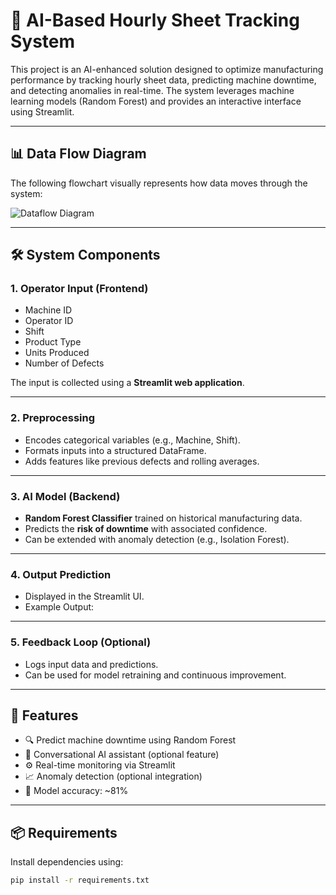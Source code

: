 # 🧠 AI-Based Hourly Sheet Tracking System

This project is an AI-enhanced solution designed to optimize manufacturing performance by tracking hourly sheet data, predicting machine downtime, and detecting anomalies in real-time. The system leverages machine learning models (Random Forest) and provides an interactive interface using Streamlit.

---

## 📊 Data Flow Diagram

The following flowchart visually represents how data moves through the system:

![Dataflow Diagram](./A_flowchart_diagram_titled_"AI-Based_Hourly_Sheet_.png)

---

## 🛠 System Components

### 1. Operator Input (Frontend)
- Machine ID
- Operator ID
- Shift
- Product Type
- Units Produced
- Number of Defects

The input is collected using a **Streamlit web application**.

---

### 2. Preprocessing
- Encodes categorical variables (e.g., Machine, Shift).
- Formats inputs into a structured DataFrame.
- Adds features like previous defects and rolling averages.

---

### 3. AI Model (Backend)
- **Random Forest Classifier** trained on historical manufacturing data.
- Predicts the **risk of downtime** with associated confidence.
- Can be extended with anomaly detection (e.g., Isolation Forest).

---

### 4. Output Prediction
- Displayed in the Streamlit UI.
- Example Output:


---

### 5. Feedback Loop (Optional)
- Logs input data and predictions.
- Can be used for model retraining and continuous improvement.

---

## 🚀 Features

- 🔍 Predict machine downtime using Random Forest
- 💬 Conversational AI assistant (optional feature)
- ⚙️ Real-time monitoring via Streamlit
- 📈 Anomaly detection (optional integration)
- 🧪 Model accuracy: ~81%

---

## 📦 Requirements

Install dependencies using:

```bash
pip install -r requirements.txt
